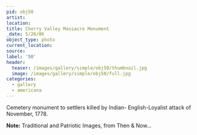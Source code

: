 ```yaml
---
pid: obj50
artist:
location:
title: Cherry Valley Massacre Monument
_date: 5/26/06
object_type: photo
current_location:
source:
label: '50'
header:
  teaser: /images/gallery/simple/obj50/thumbnail.jpg
  image: /images/gallery/simple/obj50/full.jpg
categories:
  - gallery
  - americana
---
```

Cemetery monument to settlers killed by Indian- English-Loyalist attack of November, 1778.

**Note:**
Traditional and Patriotic Images, from Then & Now...
